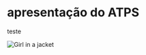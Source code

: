 <h1>apresentação do ATPS</h1>

<p>teste</p>

<img src="https://cdn.pixabay.com/photo/2016/11/21/06/53/beautiful-natural-image-1844362_640.jpg" alt="Girl in a jacket" width="" height="">

